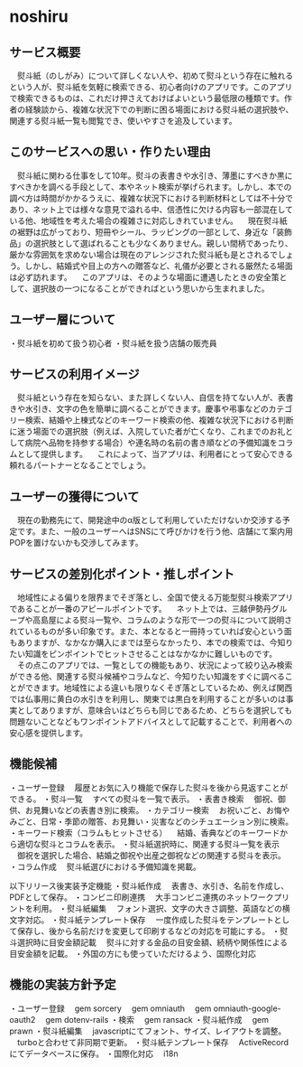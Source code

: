 # noshiru

## サービス概要
　熨斗紙（のしがみ）について詳しくない人や、初めて熨斗という存在に触れるという人が、熨斗紙を気軽に検索できる、初心者向けのアプリです。このアプリで検索できるものは、これだけ押さえておけばよいという最低限の種類です。作者の経験談から、複雑な状況下での判断に困る場面における熨斗紙の選択肢や、関連する熨斗紙一覧も閲覧でき、使いやすさを追及しています。

## このサービスへの思い・作りたい理由
　熨斗紙に関わる仕事をして10年。熨斗の表書きや水引き、薄墨にすべきか黒にすべきかを調べる手段として、本やネット検索が挙げられます。しかし、本での調べ方は時間がかかるうえに、複雑な状況下における判断材料としては不十分であり、ネット上では様々な意見で溢れる中、信憑性に欠ける内容も一部混在している他、地域性を考えた場合の複雑さに対応しきれていません。
　現在熨斗紙の裾野は広がっており、短冊やシール、ラッピングの一部として、身近な「装飾品」の選択肢として選ばれることも少なくありません。親しい間柄であったり、厳かな雰囲気を求めない場合は現在のアレンジされた熨斗紙も是とされるでしょう。しかし、結婚式や目上の方への贈答など、礼儀が必要とされる厳然たる場面は必ず訪れます。
　このアプリは、そのような場面に遭遇したときの安全策として、選択肢の一つになることができればという思いから生まれました。

## ユーザー層について
・熨斗紙を初めて扱う初心者
・熨斗紙を扱う店舗の販売員

## サービスの利用イメージ
　熨斗紙という存在を知らない、また詳しくない人、自信を持てない人が、表書きや水引き、文字の色を簡単に調べることができます。慶事や弔事などのカテゴリー検索、結婚や上棟式などのキーワード検索の他、複雑な状況下における判断に迷う場面での選択肢（例えば、入院していた者が亡くなり、これまでのお礼として病院へ品物を持参する場合）や連名時の名前の書き順などの予備知識をコラムとして提供します。
　これによって、当アプリは、利用者にとって安心できる頼れるパートナーとなることでしょう。

## ユーザーの獲得について
　現在の勤務先にて、開発途中のα版として利用していただけないか交渉する予定です。また、一般のユーザーへはSNSにて呼びかけを行う他、店舗にて案内用POPを置けないかも交渉してみます。

## サービスの差別化ポイント・推しポイント
　地域性による偏りを限界までそぎ落とし、全国で使える万能型熨斗検索アプリであることが一番のアピールポイントです。
　ネット上では、三越伊勢丹グループや高島屋による熨斗一覧や、コラムのような形で一つの熨斗について説明されているものが多い印象です。また、本となると一冊持っていれば安心という面もありますが、なかなか購入にまでは至らなかったり、本での検索では、今知りたい知識をピンポイントでヒットさせることはなかなかに難しいものです。
　その点このアプリでは、一覧としての機能もあり、状況によって絞り込み検索ができる他、関連する熨斗候補やコラムなど、今知りたい知識をすぐに調べることができます。地域性による違いも限りなくそぎ落としているため、例えば関西では仏事用に黄白の水引きを利用し、関東では黒白を利用することが多いのは事実としてありますが、意味合いはどちらも同じであるため、どちらを選択しても問題ないことなどもワンポイントアドバイスとして記載することで、利用者への安心感を提供します。

## 機能候補
・ユーザー登録
　履歴とお気に入り機能で保存した熨斗を後から見返すことができる。
・熨斗一覧
　すべての熨斗を一覧で表示。
・表書き検索
　御祝、御供、お見舞いなどの表書き別に検索。
・カテゴリー検索
　お祝いごと、お悔やみごと、日常・季節の贈答、お見舞い・災害などのシチュエーション別に検索。
・キーワード検索（コラムもヒットさせる）
　結婚、香典などのキーワードから適切な熨斗とコラムを表示。
・熨斗紙選択時に、関連する熨斗一覧を表示
　御祝を選択した場合、結婚之御祝や出産之御祝などの関連する熨斗を表示。
・コラム作成
　熨斗紙選びにおける予備知識を掲載。

以下リリース後実装予定機能
・熨斗紙作成
　表書き、水引き、名前を作成し、PDFとして保存。
・コンビニ印刷連携
　大手コンビニ連携のネットワークプリントを利用。
・熨斗紙編集
　フォント選択、文字の大きさ調整、英語などの横文字対応。
・熨斗紙テンプレート保存
　一度作成した熨斗をテンプレートとして保存し、後から名前だけを変更して印刷するなどの対応を可能にする。
・熨斗選択時に目安金額記載
　熨斗に対する金品の目安金額、続柄や関係性による目安金額を記載。
・外国の方にも使っていただけるよう、国際化対応

## 機能の実装方針予定
・ユーザー登録
　gem sorcery
　gem omniauth
　gem omniauth-google-oauth2
　gem dotenv-rails
・検索
　gem ransack
・熨斗紙作成
　gem prawn
・熨斗紙編集
　javascriptにてフォント、サイズ、レイアウトを調整。
　turboと合わせて非同期で更新。
・熨斗紙テンプレート保存
　ActiveRecordにてデータベースに保存。
・国際化対応
　i18n

